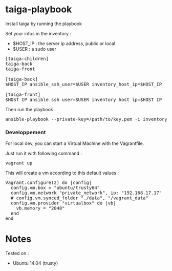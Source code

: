 # taiga-playbook
Install taiga by running the playbook

Set your infos in the inventory :
 - $HOST_IP : the server ip address, public or local
 - $USER : a sudo user

<pre>
[taiga:children]
taiga-back
taiga-front

[taiga-back]
$HOST_IP ansible_ssh_user=$USER inventory_host_ip=$HOST_IP

[taiga-front]
$HOST_IP ansible_ssh_user=$USER inventory_host_ip=$HOST_IP
</pre>

Then run the playbook

<pre>
ansible-playbook --private-key=/path/to/key.pem -i inventory taiga.yml
</pre>

### Developpement
For local dev, you can start a Virtual Machine with the Vagrantfile.


Just run it with following command : 
<pre>
vagrant up
</pre>

This will create a vm according to this default values :
<pre>
Vagrant.configure(2) do |config|
  config.vm.box = "ubuntu/trusty64"
  config.vm.network "private_network", ip: "192.168.17.17"
  # config.vm.synced_folder "./data", "/vagrant_data"
  config.vm.provider "virtualbox" do |vb|
    vb.memory = "2048"
  end
end
</pre>

# Notes

Tested on :
 - Ubuntu 14.04 (trusty)
